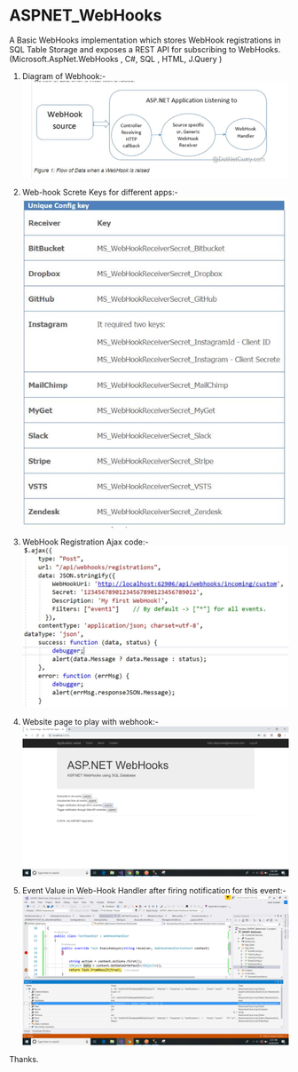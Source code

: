 # ASPNET_WebHooks
A Basic WebHooks implementation which stores WebHook registrations in SQL Table Storage and exposes a REST API for subscribing to WebHooks.
(Microsoft.AspNet.WebHooks , C#, SQL , HTML, J.Query )

1) Diagram of Webhook:-
![alt webhook-workflow](https://github.com/vijay113/ASPNET_WebHooks/blob/master/Images/webhook2.JPG)

2) Web-hook Screte Keys for different apps:-
![alt webhook keys](https://github.com/vijay113/ASPNET_WebHooks/blob/master/Images/Webhook_Keys.JPG)

3) WebHook Registration Ajax code:-
![alt registrationCall](https://github.com/vijay113/ASPNET_WebHooks/blob/master/Images/Webhook1.JPG)

4) Website page to play with webhook:-
![alt webpage](https://github.com/vijay113/ASPNET_WebHooks/blob/master/Images/Screenshot%20(217).png)

5) Event Value in Web-Hook Handler after firing notification for this event:-
![alt eventinfo](https://github.com/vijay113/ASPNET_WebHooks/blob/master/Images/Screenshot%20(219).png)

Thanks.
